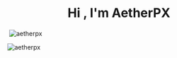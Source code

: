 <h1 align="center">Hi , I'm AetherPX</h1>
</p>

<p>&nbsp;<img align="center" src="https://github-readme-stats.vercel.app/api?username=aetherpx&show_icons=true&locale=en" alt="aetherpx" /></p>

<p><img align="center" src="https://github-readme-streak-stats.herokuapp.com/?user=aetherpx&" alt="aetherpx" /></p>
